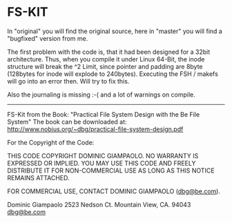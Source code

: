 FS-KIT
======

In "original" you will find the original source, here in "master" you will find a "bugfixed" version from me.

The first problem with the code is, that it had been designed for a 32bit architecture. Thus, when you compile it under Linux 64-Bit, the inode structure will break the ^2 Limit, since pointer and padding are 8byte (128bytes for inode will explode to 240bytes).
Executing the FSH / makefs will go into an error then. Will try to fix this.

Also the journaling is missing :-( and a lot of warnings on compile.


------------------------------------------------------------
FS-Kit from the Book: "Practical File System Design with the Be File System"
The book can be downloaded at: http://www.nobius.org/~dbg/practical-file-system-design.pdf

For the Copyright of the Code:

  THIS CODE COPYRIGHT DOMINIC GIAMPAOLO.  NO WARRANTY IS EXPRESSED
  OR IMPLIED.  YOU MAY USE THIS CODE AND FREELY DISTRIBUTE IT FOR
  NON-COMMERCIAL USE AS LONG AS THIS NOTICE REMAINS ATTACHED.

  FOR COMMERCIAL USE, CONTACT DOMINIC GIAMPAOLO (dbg@be.com).

  Dominic Giampaolo
  2523 Nedson Ct.
  Mountain View, CA. 94043
  dbg@be.com


